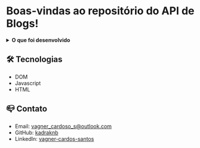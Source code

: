 # Boas-vindas ao repositório do API de Blogs!

<details>
  <summary><strong>O que foi desenvolvido</strong></summary>

uma página web que contém uma paleta de cores funcional que poderá ser utilizada para criar desenhos em pixels. utilizando javascript, css e html.
  
  
<br />
</details>

## 🛠 Tecnologias

- DOM
- Javascript
- HTML

## 📪 Contato

- Email: [vagner_cardoso_s@outlook.com](vagner_cardoso_s@outlook.com)
- GitHub: [kadraknb](https://github.com/kadraknb)
- LinkedIn: [vagner-cardos-santos](https://www.linkedin.com/in/vagner-cardos-santos/)
